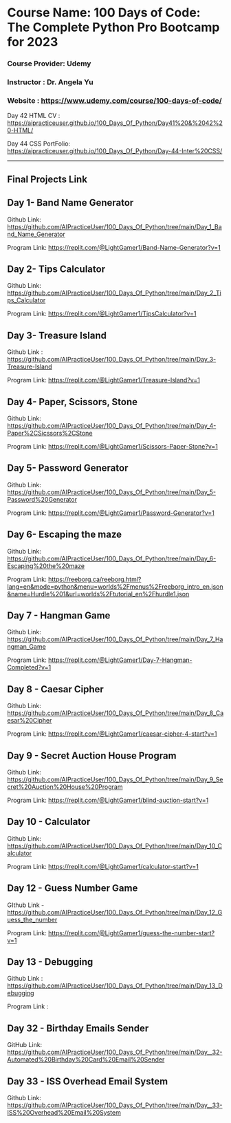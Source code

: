 # Course Name: 100 Days of Code: The Complete Python Pro Bootcamp for 2023
### Course Provider: Udemy
### Instructor : Dr. Angela Yu
### Website : https://www.udemy.com/course/100-days-of-code/

Day 42 HTML CV : https://aipracticeuser.github.io/100_Days_Of_Python/Day41%20&%2042%20-HTML/

Day 44 CSS PortFolio: https://aipracticeuser.github.io/100_Days_Of_Python/Day-44-Inter%20CSS/

-------------------------------------------------------------------------------------------------------------------------------------
## Final Projects Link
## Day 1- Band Name Generator
Github Link: https://github.com/AIPracticeUser/100_Days_Of_Python/tree/main/Day_1_Band_Name_Generator

Program Link: https://replit.com/@LightGamer1/Band-Name-Generator?v=1

## Day 2- Tips Calculator 
Github Link: https://github.com/AIPracticeUser/100_Days_Of_Python/tree/main/Day_2_Tips_Calculator

Program Link: https://replit.com/@LightGamer1/TipsCalculator?v=1

## Day 3- Treasure Island
Github Link : https://github.com/AIPracticeUser/100_Days_Of_Python/tree/main/Day_3-Treasure-Island

Program Link: https://replit.com/@LightGamer1/Treasure-Island?v=1

## Day 4- Paper, Scissors, Stone
Github Link: https://github.com/AIPracticeUser/100_Days_Of_Python/tree/main/Day_4-Paper%2CSicssors%2CStone

Program Link: https://replit.com/@LightGamer1/Scissors-Paper-Stone?v=1

## Day 5- Password Generator
Github Link: https://github.com/AIPracticeUser/100_Days_Of_Python/tree/main/Day_5-Password%20Generator

Program Link: https://replit.com/@LightGamer1/Password-Generator?v=1

## Day 6- Escaping the maze
Github Link: https://github.com/AIPracticeUser/100_Days_Of_Python/tree/main/Day_6-Escaping%20the%20maze

Program Link: https://reeborg.ca/reeborg.html?lang=en&mode=python&menu=worlds%2Fmenus%2Freeborg_intro_en.json&name=Hurdle%201&url=worlds%2Ftutorial_en%2Fhurdle1.json

## Day 7 - Hangman Game
Github Link: https://github.com/AIPracticeUser/100_Days_Of_Python/tree/main/Day_7_Hangman_Game

Program Link: https://replit.com/@LightGamer1/Day-7-Hangman-Completed?v=1

## Day 8 - Caesar Cipher
Github Link: https://github.com/AIPracticeUser/100_Days_Of_Python/tree/main/Day_8_Caesar%20Cipher

Program Link: https://replit.com/@LightGamer1/caesar-cipher-4-start?v=1

## Day 9 - Secret Auction House Program
Github Link: https://github.com/AIPracticeUser/100_Days_Of_Python/tree/main/Day_9_Secret%20Auction%20House%20Program

Program Link: https://replit.com/@LightGamer1/blind-auction-start?v=1

## Day 10 - Calculator
Github Link: https://github.com/AIPracticeUser/100_Days_Of_Python/tree/main/Day_10_Calculator

Program Link: https://replit.com/@LightGamer1/calculator-start?v=1

## Day 12 - Guess Number Game
GIthub Link - https://github.com/AIPracticeUser/100_Days_Of_Python/tree/main/Day_12_Guess_the_number

Program Link: https://replit.com/@LightGamer1/guess-the-number-start?v=1

## Day 13 - Debugging
Github Link : https://github.com/AIPracticeUser/100_Days_Of_Python/tree/main/Day_13_Debugging

Program Link : 

## Day 32 - Birthday Emails Sender
GitHub Link: https://github.com/AIPracticeUser/100_Days_Of_Python/tree/main/Day__32-Automated%20Birthday%20Card%20Email%20Sender

## Day 33 - ISS Overhead Email System
Github Link: https://github.com/AIPracticeUser/100_Days_Of_Python/tree/main/Day__33-ISS%20Overhead%20Email%20System
